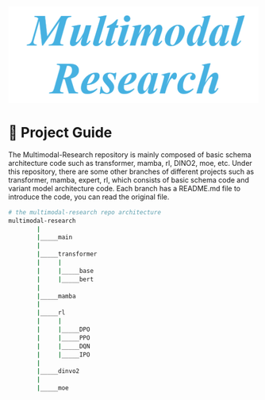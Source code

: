 <div align="center">
    <img src="assets/multimodal_research.jpg" , alt="Project Logo">
</div>

# :rocket: Project Guide

The Multimodal-Research repository is mainly composed of basic schema architecture code such as transformer, mamba, rl, DINO2, moe, etc. Under this repository, there are some other branches of different projects such as transformer, mamba, expert, rl, which consists of basic schema code and variant model architecture code. Each branch has a README.md file to introduce the code, you can read the original file.

```bash
# the multimodal-research repo architecture
multimodal-research
        |
        |_____main
        |
        |_____transformer
        |     |
        |     |_____base
        |     |_____bert
        |
        |_____mamba
        |
        |_____rl
        |     |
        |     |_____DPO
        |     |_____PPO
        |     |_____DQN
        |     |_____IPO
        |
        |_____dinvo2
        |
        |_____moe
```

